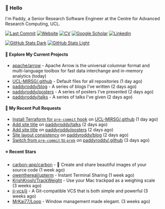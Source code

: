 ### 👋 Hello

I'm Paddy, a Senior Research Software Engineer at the Centre for Advanced
Research Computing, UCL.

[![Last Commit](https://img.shields.io/github/last-commit/paddyroddy/paddyroddy/main?label=updated)](https://github.com/paddyroddy)
[![Website](https://img.shields.io/badge/GitHub%20Pages-222?logo=githubpages&logoColor=fff&style=for-the-badge&style=flat)](https://paddyroddy.github.io)
[![CV](https://img.shields.io/badge/CV-PDF-pink.svg)](https://paddyroddy.github.io/cv)
[![Google Scholar](https://img.shields.io/badge/Google%20Scholar-4285F4?logo=googlescholar&logoColor=fff&style=for-the-badge&style=flat)](https://scholar.google.com/citations?user=OFigHUwAAAAJ)
[![Linkedin](https://img.shields.io/badge/LinkedIn-0A66C2?logo=linkedin&logoColor=fff&style=for-the-badge&style=flat)](https://www.linkedin.com/in/patrickjamesroddy)

[![GitHub Stats Dark](https://github-readme-stats-paddyroddy.vercel.app/api?username=paddyroddy&disable_animations=true&hide_border=true&hide_title=true&include_all_commits=true&rank_icon=github&show=prs_merged,reviews&show_icons=true&theme=tokyonight)](https://github.com/paddyroddy/paddyroddy#gh-dark-mode-only)
[![GitHub Stats Light](https://github-readme-stats-paddyroddy.vercel.app/api?username=paddyroddy&disable_animations=true&hide_border=true&hide_title=true&include_all_commits=true&rank_icon=github&show=prs_merged,reviews&show_icons=true&theme=default)](https://github.com/paddyroddy/paddyroddy#gh-light-mode-only)

#### 👷 Explore My Current Projects

- [apache/arrow](https://github.com/apache/arrow) - Apache Arrow is the universal columnar format and multi-language toolbox for fast data interchange and in-memory analytics
  (today)
- [UCL-MIRSG/.github](https://github.com/UCL-MIRSG/.github) - Default files for all repositories
  (1 day ago)
- [paddyroddy/blog](https://github.com/paddyroddy/blog) - A series of blogs I&#39;ve written
  (2 days ago)
- [paddyroddy/posters](https://github.com/paddyroddy/posters) - A series of posters I&#39;ve presented
  (2 days ago)
- [paddyroddy/talks](https://github.com/paddyroddy/talks) - A series of talks I&#39;ve given
  (2 days ago)

#### 🔨 My Recent Pull Requests

- [Install Terraform for `pre-commit` hook](https://github.com/UCL-MIRSG/.github/pull/198) on [UCL-MIRSG/.github](https://github.com/UCL-MIRSG/.github)
  (1 day ago)
- [Add site title](https://github.com/paddyroddy/talks/pull/109) on [paddyroddy/talks](https://github.com/paddyroddy/talks)
  (2 days ago)
- [Add site title](https://github.com/paddyroddy/posters/pull/15) on [paddyroddy/posters](https://github.com/paddyroddy/posters)
  (2 days ago)
- [Site layout consistency](https://github.com/paddyroddy/blog/pull/9) on [paddyroddy/blog](https://github.com/paddyroddy/blog)
  (2 days ago)
- [Switch from `pre-commit` to `prek`](https://github.com/paddyroddy/.github/pull/315) on [paddyroddy/.github](https://github.com/paddyroddy/.github)
  (3 days ago)

#### ⭐ Recent Stars

- [carbon-app/carbon](https://github.com/carbon-app/carbon) - :black_heart: Create and share beautiful images of your source code
  (1 week ago)
- [owenthereal/upterm](https://github.com/owenthereal/upterm) - Instant Terminal Sharing
  (1 week ago)
- [KrishKrosh/TrackWeight](https://github.com/KrishKrosh/TrackWeight) - Use your Mac trackpad as a weighing scale
  (3 weeks ago)
- [jj-vcs/jj](https://github.com/jj-vcs/jj) - A Git-compatible VCS that is both simple and powerful
  (3 weeks ago)
- [MrKai77/Loop](https://github.com/MrKai77/Loop) - Window management made elegant.
  (3 weeks ago)
